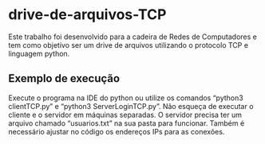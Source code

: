 # drive-de-arquivos-TCP

Este trabalho foi desenvolvido para a cadeira de Redes de Computadores e tem como objetivo ser um drive de arquivos utilizando o protocolo TCP e linguagem python.

## Exemplo de execução
Execute o programa na IDE do python ou utilize os comandos “python3 clientTCP.py” e “python3 ServerLoginTCP.py”. Não esqueça de executar o cliente e o servidor em máquinas separadas. O servidor precisa ter um arquivo chamado “usuarios.txt” na sua pasta para funcionar. Também é necessário ajustar no código os endereços IPs para as conexões.

